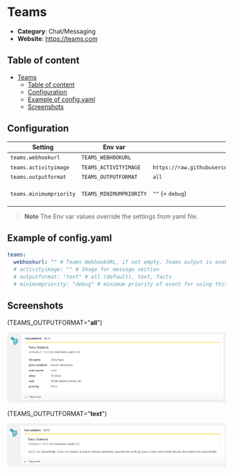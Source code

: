 # Teams


- **Category**: Chat/Messaging
- **Website**: https://teams.com

## Table of content

- [Teams](#teams)
  - [Table of content](#table-of-content)
  - [Configuration](#configuration)
  - [Example of config.yaml](#example-of-configyaml)
  - [Screenshots](#screenshots)

## Configuration

| Setting                 | Env var                 | Default value                                                                                       | Description                                                                                                                         |
| ----------------------- | ----------------------- | --------------------------------------------------------------------------------------------------- | ----------------------------------------------------------------------------------------------------------------------------------- |
| `teams.webhookurl`      | `TEAMS_WEBHOOKURL`      |                                                                                                     | Teams WebhookURL, if not empty, Teams output is **enabled**                                                                         |
| `teams.activityimage`   | `TEAMS_ACTIVITYIMAGE`   | `https://raw.githubusercontent.com/falcosecurity/falcosidekick/master/imgs/falcosidekick_color.png` | Image for message section                                                                                                           |
| `teams.outputformat`    | `TEAMS_OUTPUTFORMAT`    | `all`                                                                                               | `all`, `text`, `facts`                                                                                                    |
| `teams.minimumpriority` | `TEAMS_MINIMUMPRIORITY` | `""` (= `debug`)                                                                                    | Minimum priority of event for using this output, order is `emergency,alert,critical,error,warning,notice,informational,debug or ""` |


> **Note**
The Env var values override the settings from yaml file.

## Example of config.yaml

```yaml
teams:
  webhookurl: "" # Teams WebhookURL, if not empty, Teams output is enabled
  # activityimage: "" # Image for message section
  # outputformat: "text" # all (default), text, facts
  # minimumpriority: "debug" # minimum priority of event for using this output, order is emergency|alert|critical|error|warning|notice|informational|debug or "" (default)
```
## Screenshots

(TEAMS_OUTPUTFORMAT="**all**")

![teams example](images/teams.png)

(TEAMS_OUTPUTFORMAT="**text**")

![teams facts only](images/teams_text.png)

